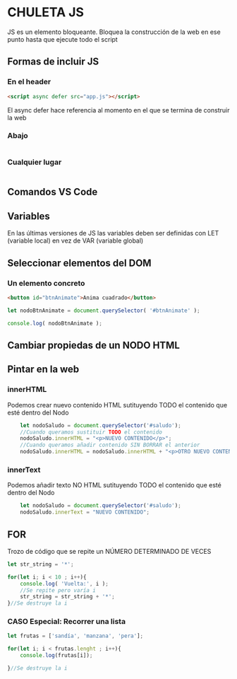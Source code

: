 # CHULETA JS

JS es un elemento bloqueante. Bloquea la construcción de la web en ese punto hasta que ejecute todo el script

## Formas de incluir JS

### En el header
```html
<script async defer src="app.js"></script>
```
El async defer hace referencia al momento en el que se termina de construir la web

### Abajo
```js
```

### Cualquier lugar
```js
```

## Comandos VS Code

## Variables
En las últimas versiones de JS las variables deben ser definidas con LET (variable local) en vez de VAR (variable global)


## Seleccionar elementos del DOM

### Un elemento concreto
```html
<button id="btnAnimate">Anima cuadrado</button>
```
```js
let nodoBtnAnimate = document.querySelector( '#btnAnimate' );

console.log( nodoBtnAnimate );
```


## Cambiar propiedas de un NODO HTML

## Pintar en la web
### innerHTML
Podemos crear nuevo contenido HTML sutituyendo TODO el contenido que esté dentro del Nodo
```js
    let nodoSaludo = document.querySelector('#saludo');
    //Cuando queramos sustituir TODO el contenido
    nodoSaludo.innerHTML = "<p>NUEVO CONTENIDO</p>";
    //Cuando queramos añadir contenido SIN BORRAR el anterior
    nodoSaludo.innerHTML = nodoSaludo.innerHTML + "<p>OTRO NUEVO CONTENIDO</p>"

```

### innerText
Podemos añadir texto NO HTML sutituyendo TODO el contenido que esté dentro del Nodo
```js
    let nodoSaludo = document.querySelector('#saludo');
    nodoSaludo.innerText = "NUEVO CONTENIDO";
```


## FOR
Trozo de código que se repite un NÚMERO DETERMINADO DE VECES

```js
let str_string = '*';

for(let i; i < 10 ; i++){
    console.log( 'Vuelta:', i );
    //Se repite pero varía i
    str_string = str_string + '*';
}//Se destruye la i
```
### CASO Especial: Recorrer una lista
```js
let frutas = ['sandía', 'manzana', 'pera'];

for(let i; i < frutas.lenght ; i++){
    console.log(frutas[i]);

}//Se destruye la i
```